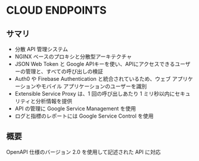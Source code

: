 # CLOUD ENDPOINTS

## サマリ
- 分散 API 管理システム
- NGINX ベースのプロキシと分散型アーキテクチャ
- JSON Web Token と Google APIキーを使い、APIにアクセスできるユーザーの管理と、すべての呼び出しの検証
- Auth0 や Firebase Authentication と統合されているため、ウェブ アプリケーションやモバイル アプリケーションのユーザーを識別
- Extensible Service Proxy は、1 回の呼び出しあたり 1 ミリ秒以内にセキュリティと分析情報を提供
- API の管理に Google Service Management を使用
- ログと指標のレポートには Google Service Control を使用

## 概要
OpenAPI 仕様のバージョン 2.0 を使用して記述された API に対応
